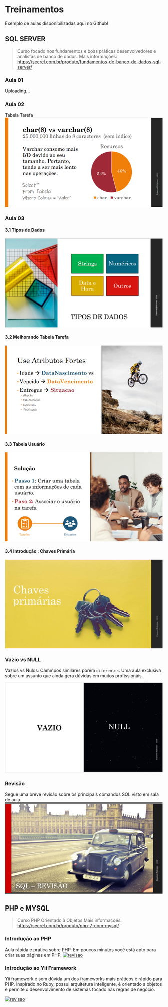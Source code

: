 # Treinamentos
Exemplo de aulas disponibilizadas aqui no Github!

## SQL SERVER
>Curso focado nos fundamentos e boas práticas desenvolvedores e analistas de banco de dados. 
Mais informações: https://secrel.com.br/produto/fundamentos-de-banco-de-dados-sql-server/ 

### Aula 01
Uploading...

### Aula 02
Tabela Tarefa
[![](01_SQL_SERVER/imagens/aula-02.png)](https://github.com/emanuelfqueiroz/Treinamentos/raw/master/01_SQL_SERVER/Aula-02-Tabela-Tarefa.pdf)

### Aula 03
#### 3.1 Tipos de Dados
[![](01_SQL_SERVER/imagens/aula-03.1.png)](https://github.com/emanuelfqueiroz/Treinamentos/raw/master/01_SQL_SERVER/Aula-03.1-Tipos-de-Dados.pdf)

#### 3.2 Melhorando Tabela Tarefa
[![](01_SQL_SERVER/imagens/aula-03.2.png)](https://github.com/emanuelfqueiroz/Treinamentos/raw/master/01_SQL_SERVER/Aula-03.2-ajuste-tabela-tarefa.pdf)

#### 3.3 Tabela Usuário
[![](01_SQL_SERVER/imagens/aula-03.3.png)](https://github.com/emanuelfqueiroz/Treinamentos/raw/master/01_SQL_SERVER/Aula-03.3-tablea-usuario.pdf)

#### 3.4 Introdução : Chaves Primária
[![](01_SQL_SERVER/imagens/aula-03.4.png)](https://github.com/emanuelfqueiroz/Treinamentos/raw/master/01_SQL_SERVER/Aula-03.4-Intro-chaves-primarias.pdf)

### Vazio vs NULL
Vazios vs Nulos: Cammpos similares porém `diferentes`. Uma aula exclusiva sobre um assunto que ainda gera dúvidas em muitos profissionais.

[![vazio_vs_null](01_SQL_SERVER/imagens/vazio_vs_null.png)](https://github.com/emanuelfqueiroz/Treinamentos/raw/master/01_SQL_SERVER/VAZIO_vs_NULL.pdf)


### Revisão
Segue uma breve revisão sobre os principais comandos SQL visto em sala de aula.
[![revisao](01_SQL_SERVER/imagens/revisao.png)](https://github.com/emanuelfqueiroz/Treinamentos/raw/master/01_SQL_SERVER/REVISAO.pdf)


## PHP e MYSQL
>Curso PHP Orientado à Objetos
Mais informações: https://secrel.com.br/produto/php-7-com-mysql/  

### Introdução ao PHP
 Aula rápida e prática sobre PHP. Em poucos minutos você está apto para criar suas páginas em PHP.
[![revisao](02_PHP_MYSQL/PHP_introducao.png)](https://github.com/emanuelfqueiroz/Treinamentos/raw/master/02_PHP_MYSQL/PHP_introducao.pdf)

### Introdução ao Yii Framework
Yii framework é sem dúvida um dos frameworks mais práticos e rápido para PHP. Inspirado no Ruby, possui arquitetura inteligente, é orientado a objetos e permite o desenvolvimento de sistemas focado nas regras de negócio.

[![revisao](02_PHP_MYSQL/Yii_introducao.png)](https://github.com/emanuelfqueiroz/Treinamentos/raw/master/02_PHP_MYSQL/01_Yii_Introducao.pdf)

